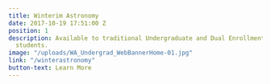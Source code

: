 ```yaml
---
title: Winterim Astronomy
date: 2017-10-19 17:51:00 Z
position: 1
description: Available to traditional Undergraduate and Dual Enrollment/High School
  students.
image: "/uploads/WA_Undergrad_WebBannerHome-01.jpg"
link: "/winterastronomy"
button-text: Learn More
---
```



